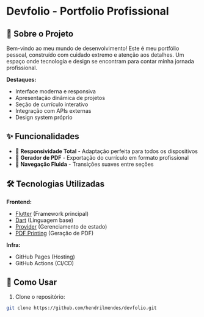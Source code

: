 # Devfolio - Portfolio Profissional 

## 🌟 Sobre o Projeto

Bem-vindo ao meu mundo de desenvolvimento! Este é meu portfólio pessoal, construído com cuidado extremo e atenção aos detalhes. Um espaço onde tecnologia e design se encontram para contar minha jornada profissional.

**Destaques:**
- Interface moderna e responsiva
- Apresentação dinâmica de projetos
- Seção de currículo interativo
- Integração com APIs externas
- Design system próprio

## ✨ Funcionalidades

- 📱 **Responsividade Total** - Adaptação perfeita para todos os dispositivos
- 📄 **Gerador de PDF** - Exportação do currículo em formato profissional
- 🎯 **Navegação Fluida** - Transições suaves entre seções

## 🛠 Tecnologias Utilizadas

**Frontend:**
- [Flutter](https://flutter.dev/) (Framework principal)
- [Dart](https://dart.dev/) (Linguagem base)
- [Provider](https://pub.dev/packages/provider) (Gerenciamento de estado)
- [PDF Printing](https://pub.dev/packages/printing) (Geração de PDF)

**Infra:**
- GitHub Pages (Hosting)
- GitHub Actions (CI/CD)

## 🚀 Como Usar

1. Clone o repositório:
```bash
git clone https://github.com/hendrilmendes/devfolio.git